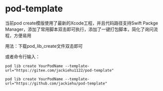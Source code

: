 pod-template
============

当前pod create模版使用了最新的Xcode工程，并且代码路径支持Swift Packge Manager，添加了常用脚本双击即可执行，添加了一键打包脚本，简化了询问流程，方便易用



用法：下载pod_lib_create文件双击即可

或者命令行输入：

```
pod lib create YourPodName --template-url="https://gitee.com/jackiehu1122/pod-template"
```

```
pod lib create YourPodName --template-url="https://github.com/jackiehu/pod-template"
```

